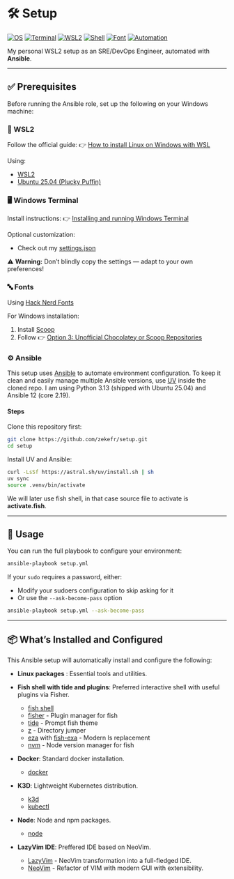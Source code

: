 # 🛠️ Setup
[![OS](https://img.shields.io/badge/OS-Ubuntu%2025.04%20Plucky-orange?logo=ubuntu)](https://releases.ubuntu.com/plucky/)
[![Terminal](https://img.shields.io/badge/🖥️-Windows%20Terminal-4D4D4D?logo=windows)](https://github.com/microsoft/terminal)
[![WSL2](https://img.shields.io/badge/🐧-WSL2%20Enabled-blue?logo=windows)](https://learn.microsoft.com/en-us/windows/wsl/)
[![Shell](https://img.shields.io/badge/🐟-Fish%20Shell-4C9141?logo=fish)](https://fishshell.com/)
[![Font](https://img.shields.io/badge/🔤-Hack%20Nerd%20Font-96231A?logo=nerdfonts)](https://github.com/ryanoasis/nerd-fonts)
[![Automation](https://img.shields.io/badge/Ansible-Role-000000?logo=ansible)](https://www.ansible.com/)

My personal WSL2 setup as an SRE/DevOps Engineer, automated with **Ansible**.

---

## ✅ Prerequisites
Before running the Ansible role, set up the following on your Windows machine:

### 🐧 WSL2
Follow the official guide:
👉 [How to install Linux on Windows with WSL](https://learn.microsoft.com/en-us/windows/wsl/install)

Using:
- [WSL2](https://learn.microsoft.com/en-us/windows/wsl/)
- [Ubuntu 25.04 (Plucky Puffin)](https://releases.ubuntu.com/plucky/)

### 🖥️ Windows Terminal
Install instructions:
👉 [Installing and running Windows Terminal](https://github.com/microsoft/terminal?tab=readme-ov-file#installing-and-running-windows-terminal)

Optional customization:
- Check out my [settings.json](windows-terminal/settings.json)

⚠️ **Warning:** Don’t blindly copy the settings — adapt to your own preferences!

### 🔤 Fonts
Using [Hack Nerd Fonts](https://github.com/ryanoasis/nerd-fonts)

For Windows installation:
1. Install [Scoop](https://github.com/ScoopInstaller/Scoop)
2. Follow 👉 [Option 3: Unofficial Chocolatey or Scoop Repositories](https://github.com/ryanoasis/nerd-fonts?tab=readme-ov-file#option-3-unofficial-chocolatey-or-scoop-repositories)

### ⚙️ Ansible
This setup uses [Ansible](https://www.ansible.com/) to automate environment configuration.
To keep it clean and easily manage multiple Ansible versions, use [UV](https://docs.astral.sh/uv/) inside the cloned repo.
I am using Python 3.13 (shipped with Ubuntu 25.04) and Ansible 12 (core 2.19).

#### Steps

Clone this repository first:

```bash
git clone https://github.com/zekefr/setup.git
cd setup
```

Install UV and Ansible:

```bash
curl -LsSf https://astral.sh/uv/install.sh | sh
uv sync
source .venv/bin/activate
```

We will later use fish shell, in that case source file to activate is **activate.fish**.

---

## 🚀 Usage
You can run the full playbook to configure your environment:

```bash
ansible-playbook setup.yml
```

If your `sudo` requires a password, either:
- Modify your sudoers configuration to skip asking for it
- Or use the `--ask-become-pass` option

```bash
ansible-playbook setup.yml --ask-become-pass
```

---

## 📦 What’s Installed and Configured
This Ansible setup will automatically install and configure the following:

- **Linux packages** : Essential tools and utilities.

- **Fish shell with tide and plugins**: Preferred interactive shell with useful plugins via Fisher.
  - [fish shell](https://github.com/fish-shell/fish-shell)
  - [fisher](https://github.com/jorgebucaran/fisher) - Plugin manager for fish
  - [tide](https://github.com/IlanCosman/tide) - Prompt fish theme
  - [z](https://github.com/jethrokuan/z) - Directory jumper
  - [eza](https://github.com/eza-community/eza) with [fish-exa](https://github.com/gazorby/fish-exa) - Modern ls replacement
  - [nvm](https://github.com/jorgebucaran/nvm.fish) - Node version manager for fish

- **Docker**: Standard docker installation.
  - [docker](https://www.docker.com/)

- **K3D**: Lightweight Kubernetes distribution.
  - [k3d](https://github.com/k3d-io/k3d)
  - [kubectl](https://kubernetes.io/fr/docs/reference/kubectl/)

- **Node**: Node and npm packages.
  - [node](https://nodejs.org/fr)

- **LazyVim IDE**: Preffered IDE based on NeoVim.
  - [LazyVim](https://www.lazyvim.org/) - NeoVim transformation into a full-fledged IDE.
  - [NeoVim](https://github.com/neovim/neovim) - Refactor of VIM with modern GUI with extensibility.

